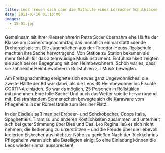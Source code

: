 ```yaml
---
title: Leos freuen sich über die Mithilfe einer Lörracher Schulklasse
date: 2011-03-16 01:13:00
images:
  - 15-01.jpg
---
```


Gemeinsam mit ihrer Klassenlehrerin Petra Soder übernahm eine Hälfte der Klasse am Donnerstagnachmittag das monatlich einmal stattfindende Drehorgelspielen. Die Jugendlichen aus der Theodor-Heuss-Realschule machten ihre Sache hervorragend. Von Station zu Station bekamen sie mehr Gefühl für das altehrwürdige Musikinstrument. Einfühlsamkeit zeigten sie auch bei der Begegnung mit den Heimbewohnern. Schön war es, dass sie zahlreiche Heimbewohner in Rollstühlen zur Musik bewegten.

Am Freitagnachmittag ereignete sich etwas ganz Ungewöhnliches: die zweite Hälfte der 8d war dabei, als die Leos 30 Heimbewohner ins Eiscafé CORTINA einluden. So war es möglich, 25 Personen in Rollstühlen mitzunehmen. Eine tolle Sache! Und auch das Wetter spielte hervorragend mit. Bei strahlendem Sonnenschein bewegte sich die Karawane vom Pflegeheim in der Römerstraße zum Berliner Platz.

In der Eisdiele saß man bei Erdbeer- und Schokobecher, Coppa Italia, Spaghettieis, Tiramisu und anderen Köstlichkeiten zusammen und unterhielt sich bei guter Stimmung über Dies und Das. Leo Regina ließ es sich nicht nehmen, die Bedienung zu unterstützen – und die Freude über die liebevoll kreierten Eisbecher aus nächster Nähe zu genießen.Nach der Rückkehr ins Pflegeheim waren sich alle Beteiligten einig: So eine Einladung können die Leos wieder einmal aussprechen!
